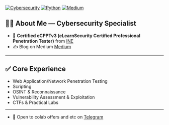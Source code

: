 [![Cybersecurity](https://img.shields.io/badge/Field-Cybersecurity-blue.svg?style=for-the-badge&logo=google&logoColor=white)](https://www.google.com/search?q=cybersecurity)
[![Python](https://img.shields.io/badge/Code-Python-yellow.svg?style=for-the-badge&logo=python&logoColor=white)](https://www.python.org)
[![Medium](https://img.shields.io/badge/Blog-Medium-black.svg?style=for-the-badge&logo=medium&logoColor=white)](https://medium.com/@RichardAlmeyda)



## 👨‍💻 About Me — Cybersecurity Specialist

- 🎯 **Certified eCPPTv3 (eLearnSecurity Certified Professional Penetration Tester)** from [INE](https://ine.com)
- ✍️ Blog on Medium [Medium](https://medium.com/@RichardAlmeyda)


---

## ✅ Core Experience  
-  Web Application/Network Penetration Testing
-  Scripting
-  OSINT & Reconnaissance
-  Vulnerability Assessment & Exploitation
-  CTFs & Practical Labs

---

- 💬 Open to colab offers and etc on [Telegram](https://t.me/RichardAlmeyda)




